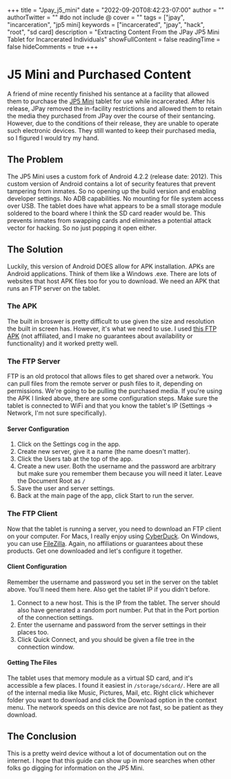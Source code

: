 +++
title = "Jpay_j5_mini"
date = "2022-09-20T08:42:23-07:00"
author = ""
authorTwitter = "" #do not include @
cover = ""
tags = ["jpay", "incarceration", "jp5 mini]
keywords = ["incarcerated", "jpay", "hack", "root", "sd card]
description = "Extracting Content From the JPay JP5 Mini Tablet for Incarcerated Individuals"
showFullContent = false
readingTime = false
hideComments = true
+++

# J5 Mini and Purchased Content
A friend of mine recently finished his sentance at a facility that 
allowed them to purchase the [JP5 Mini](https://www.prnewswire.com/news-releases/jpay-introduces-the-jp5mini-a-highly-customized-android-tablet-for-inmates-300110638.html) tablet for use while incarcerated. After his release, JPay removed the 
in-facility restrictions and allowed them to retain the media they purchased from 
JPay over the course of their sentancing. However, due to the conditions of 
their release, they are unable to operate such electronic devices. They still wanted to keep their purchased media, so I figured I would try my hand. 

## The Problem
The JP5 Mini uses a custom fork of Android 4.2.2 (release date: 2012). 
This custom version of Android contains a lot of security features that 
prevent tampering from inmates. So no opening up the build version and 
enabling developer settings. No ADB capabilities. No mounting for file 
system access over USB. The tablet does have what appears to be a small
storage module soldered to the board where I think the SD card reader 
would be. This prevents inmates from swapping cards and eliminates a 
potential attack vector for hacking. So no just popping it open either. 

## The Solution
Luckily, this version of Android DOES allow for APK installation. APKs 
are Android applications. Think of them like a Windows .exe. There are 
lots of websites that host APK files too for you to download. We need
an APK that runs an FTP server on the tablet. 

### The APK 
The built in broswer is pretty difficult to use given the size and 
resolution the built in screen has. However, it's what we need to use. 
I used [this FTP APK](https://ftp-server-ultimate.apk.gold/android-4.2.2)
(not affiliated, and I make no guarantees about availability or functionality) 
and it worked pretty well. 

### The FTP Server 
FTP is an old protocol that allows files to get shared over a network. 
You can pull files from the remote server or push files to it, 
depending on permissions. We're going to be pulling the purchased media. 
If you're using the APK I linked above, there are some configuration
steps. Make sure the tablet is connected to WiFi and that you know 
the tablet's IP (Settings -> Network, I'm not sure specifically). 

#### Server Configuration
1. Click on the Settings cog in the app.
2. Create new server, give it a name (the name doesn't matter).
3. Click the Users tab at the top of the app. 
4. Create a new user. Both the username and the password are arbitrary
but make sure you remember them because you will need it later. Leave
the Document Root as `/`
5. Save the user and server settings. 
6. Back at the main page of the app, click Start to run the server. 

### The FTP Client
Now that the tablet is running a server, you need to download an FTP 
client on your computer. For Macs, I really enjoy using [CyberDuck](https://cyberduck.io). On Windows, you can use [FileZilla](https://filezilla-project.org). Again, no affiliations or guarantees about these products. Get one 
downloaded and let's configure it together. 

#### Client Configuration
Remember the username and password you set in the server on the tablet
above. You'll need them here. Also get the tablet IP if you didn't before.
1. Connect to a new host. This is the IP from the tablet. The server
should also have generated a random port number. Put that in the Port 
portion of the connection settings. 
2. Enter the username and password from the server settings in their places too. 
3. Click Quick Connect, and you should be given a file tree in the 
connection window. 

#### Getting The Files
The tablet uses that memory module as a virtual SD card, and it's 
accessible a few places. I found it easiest in `/storage/sdcard/`. 
Here are all of the internal media like Music, Pictures, Mail, etc. 
Right click whichever folder you want to download and click the Download
option in the context menu. The network speeds on this device are not
fast, so be patient as they download.

## The Conclusion
This is a pretty weird device without a lot of documentation out on 
the internet. I hope that this guide can show up in more searches when
other folks go digging for information on the JP5 Mini. 